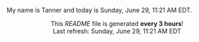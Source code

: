 My name is Tanner and today is Sunday, June 29, 11:21 AM EDT.

<p align="center">This <i>README</i> file is generated <b>every 3 hours</b>!</br>Last refresh: Sunday, June 29, 11:21 AM EDT<br /></p>
